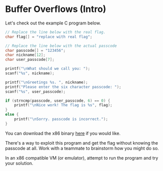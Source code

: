 # Buffer Overflows (Intro)

Let's check out the example C program below.

``` C
// Replace the line below with the real flag.
char flag[] = "replace with real flag";

// Replace the line below with the actual passcode
char passcode[] = "123456";
char nickname[12];
char user_passcode[7];

printf("\nWhat should we call you: ");
scanf("%s", nickname);

printf("\nGreetings %s. ", nickname);
printf("Please enter the six character passcode: ");
scanf("%s", user_passcode);

if (strncmp(passcode, user_passcode, 6) == 0) {
    printf("\nNice work! The flag is %s", flag);
}
else {
    printf("\nSorry. passcode is incorrect.");
}
```

You can download the x86 binary [here](overpin) if you would like. 

There's a way to exploit this program and get the flag without knowing the passcode at all. Work with a teammate to brainstorm how you might do so.

In an x86 compatible VM (or emulator), attempt to run the program and try your solution.



